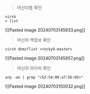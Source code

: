 > 머신이름 확인

```
virsh
> list
```

![[Pasted image 20240703145933.png]]

> 머신의 맥정보 확인

```
virsh domiflist <rocky9-master>
```

![[Pasted image 20240703145957.png]]

> 머신의 아이피 확인

```
arp -an | grep "<52:54:00:a7:5b:05>"
```

![[Pasted image 20240703150032.png]]
